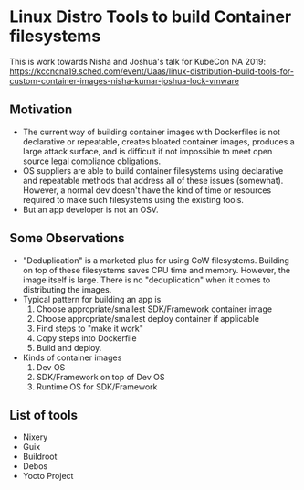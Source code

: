 # Linux Distro Tools to build Container filesystems

This is work towards Nisha and Joshua's talk for KubeCon NA 2019: https://kccncna19.sched.com/event/Uaas/linux-distribution-build-tools-for-custom-container-images-nisha-kumar-joshua-lock-vmware

## Motivation
- The current way of building container images with Dockerfiles is not declarative or repeatable, creates bloated container images, produces a large attack surface, and is difficult if not impossible to meet open source legal compliance obligations.
- OS suppliers are able to build container filesystems using declarative and repeatable methods that address all of these issues (somewhat). However, a normal dev doesn't have the kind of time or resources required to make such filesystems using the existing tools.
- But an app developer is not an OSV.

## Some Observations
- "Deduplication" is a marketed plus for using CoW filesystems. Building on top of these filesystems saves CPU time and memory. However, the image itself is large. There is no "deduplication" when it comes to distributing the images.
- Typical pattern for building an app is
  1. Choose appropriate/smallest SDK/Framework container image
  2. Choose appropriate/smallest deploy container if applicable
  3. Find steps to "make it work"
  4. Copy steps into Dockerfile
  5. Build and deploy.
- Kinds of container images
  1. Dev OS
  2. SDK/Framework on top of Dev OS
  3. Runtime OS for SDK/Framework

## List of tools
- Nixery
- Guix
- Buildroot
- Debos 
- Yocto Project

